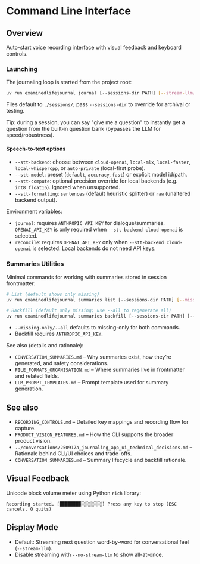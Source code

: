 # Command Line Interface

## Overview

Auto-start voice recording interface with visual feedback and keyboard controls.

### Launching

The journaling loop is started from the project root:

```bash
uv run examinedlifejournal journal [--sessions-dir PATH] [--stream-llm/--no-stream-llm]
```

Files default to `./sessions/`; pass `--sessions-dir` to override for archival or testing.

Tip: during a session, you can say "give me a question" to instantly get a question from the built‑in question bank (bypasses the LLM for speed/robustness).

#### Speech-to-text options

- `--stt-backend`: choose between `cloud-openai`, `local-mlx`, `local-faster`, `local-whispercpp`, or `auto-private` (local-first probe).
- `--stt-model`: preset (`default`, `accuracy`, `fast`) or explicit model id/path.
- `--stt-compute`: optional precision override for local backends (e.g. `int8_float16`). Ignored when unsupported.
- `--stt-formatting`: `sentences` (default heuristic splitter) or `raw` (unaltered backend output).

Environment variables:

- `journal`: requires `ANTHROPIC_API_KEY` for dialogue/summaries. `OPENAI_API_KEY` is only required when `--stt-backend cloud-openai` is selected.
- `reconcile`: requires `OPENAI_API_KEY` only when `--stt-backend cloud-openai` is selected. Local backends do not need API keys.

### Summaries Utilities

Minimal commands for working with summaries stored in session frontmatter:

```bash
# List (default shows only missing)
uv run examinedlifejournal summaries list [--sessions-dir PATH] [--missing-only/--all]

# Backfill (default only missing; use --all to regenerate all)
uv run examinedlifejournal summaries backfill [--sessions-dir PATH] [--llm-model SPEC] [--missing-only/--all] [--limit N]
```

- `--missing-only/--all` defaults to missing-only for both commands.
- Backfill requires `ANTHROPIC_API_KEY`.

See also (details and rationale):
- `CONVERSATION_SUMMARIES.md` – Why summaries exist, how they’re generated, and safety considerations.
- `FILE_FORMATS_ORGANISATION.md` – Where summaries live in frontmatter and related fields.
- `LLM_PROMPT_TEMPLATES.md` – Prompt template used for summary generation.

## See also

- `RECORDING_CONTROLS.md` – Detailed key mappings and recording flow for capture.
- `PRODUCT_VISION_FEATURES.md` – How the CLI supports the broader product vision.
- `../conversations/250917a_journaling_app_ui_technical_decisions.md` – Rationale behind CLI/UI choices and trade-offs.
- `CONVERSATION_SUMMARIES.md` – Summary lifecycle and backfill rationale.

## Visual Feedback

Unicode block volume meter using Python `rich` library:
```
Recording started… [████████░░░░░░░░] Press any key to stop (ESC cancels, Q quits)
```

## Display Mode

- Default: Streaming next question word-by-word for conversational feel (`--stream-llm`).
- Disable streaming with `--no-stream-llm` to show all-at-once.
